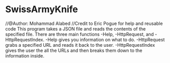 # SwissArmyKnife
//@Author: Mohammad Alabed
//Credit to Eric Pogue for help and reusable code
This program takes a JSON file and reads the contents of the specified file. There are three main functions -Help, -HttpRequest, and -HttpRequestIndex. -Help gives you information on what to do. -HttpRequest grabs a specified URL and reads it back to the user.             -HttpRequestIndex gives the user the all the URLs and then breaks them down to the information inside.
